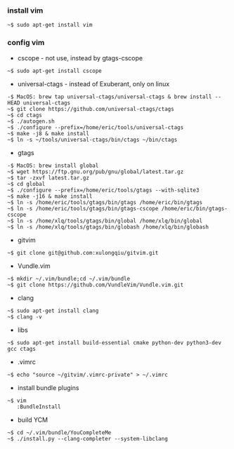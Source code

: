 ### install vim
```
~$ sudo apt-get install vim
```

### config vim
  - cscope - not use, instead by gtags-cscope
  ```
  ~$ sudo apt-get install cscope
  ```
  - universal-ctags - instead of Exuberant, only on linux
  ```
  -$ MacOS: brew tap universal-ctags/universal-ctags & brew install --HEAD universal-ctags
  ~$ git clone https://github.com/universal-ctags/ctags
  ~$ cd ctags
  ~$ ./autogen.sh
  ~$ ./configure --prefix=/home/eric/tools/universal-ctags
  ~$ make -j8 & make install
  ~$ ln -s ~/tools/universal-ctags/bin/ctags ~/bin/ctags
  ```
  - gtags
  ```
  -$ MacOS: brew install global
  ~$ wget https://ftp.gnu.org/pub/gnu/global/latest.tar.gz
  ~$ tar -zxvf latest.tar.gz
  ~$ cd global
  ~$ ./configure --prefix=/home/eric/tools/gtags --with-sqlite3
  ~$ make -j16 & make install
  ~$ ln -s /home/eric/tools/gtags/bin/gtags /home/eric/bin/gtags
  ~$ ln -s /home/eric/tools/gtags/bin/gtags-cscope /home/eric/bin/gtags-cscope
  ~$ ln -s /home/xlq/tools/gtags/bin/global /home/xlq/bin/global
  ~$ ln -s /home/xlq/tools/gtags/bin/globash /home/xlq/bin/globash
  ```
  - gitvim
  ```
  ~$ git clone git@github.com:xulongqiu/gitvim.git
  ```
  - Vundle.vim
  ```
  ~$ mkdir ~/.vim/bundle;cd ~/.vim/bundle
  ~$ git clone https://github.com/VundleVim/Vundle.vim.git
  ```
  - clang
  ```
  ~$ sudo apt-get install clang
  ~$ clang -v
  ```
  - libs
  ```
  ~$ sudo apt-get install build-essential cmake python-dev python3-dev gcc ctags
  ```
  - .vimrc
  ```
  ~$ echo "source ~/gitvim/.vimrc-private" > ~/.vimrc
  ```
  - install bundle plugins
  ```
  ~$ vim
     :BundleInstall
  ```
  - build YCM
  ```
  ~$ cd ~/.vim/bundle/YouCompleteMe
  ~$ ./install.py --clang-completer --system-libclang
  ```


